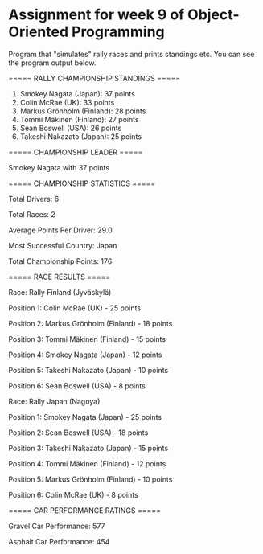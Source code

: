 # Assignment for week 9 of Object-Oriented Programming
Program that "simulates" rally races and prints standings etc. You can see the program output below.

===== RALLY CHAMPIONSHIP STANDINGS =====
1. Smokey Nagata (Japan): 37 points
2. Colin McRae (UK): 33 points
3. Markus Grönholm (Finland): 28 points
4. Tommi Mäkinen (Finland): 27 points
5. Sean Boswell (USA): 26 points
6. Takeshi Nakazato (Japan): 25 points

===== CHAMPIONSHIP LEADER =====

Smokey Nagata with 37 points

===== CHAMPIONSHIP STATISTICS =====

Total Drivers: 6

Total Races: 2

Average Points Per Driver: 29.0

Most Successful Country: Japan

Total Championship Points: 176

===== RACE RESULTS =====

Race: Rally Finland (Jyväskylä)

Position 1: Colin McRae (UK) - 25 points

Position 2: Markus Grönholm (Finland) - 18 points

Position 3: Tommi Mäkinen (Finland) - 15 points

Position 4: Smokey Nagata (Japan) - 12 points

Position 5: Takeshi Nakazato (Japan) - 10 points

Position 6: Sean Boswell (USA) - 8 points


Race: Rally Japan (Nagoya)

Position 1: Smokey Nagata (Japan) - 25 points

Position 2: Sean Boswell (USA) - 18 points

Position 3: Takeshi Nakazato (Japan) - 15 points

Position 4: Tommi Mäkinen (Finland) - 12 points

Position 5: Markus Grönholm (Finland) - 10 points

Position 6: Colin McRae (UK) - 8 points

===== CAR PERFORMANCE RATINGS =====

Gravel Car Performance: 577

Asphalt Car Performance: 454
